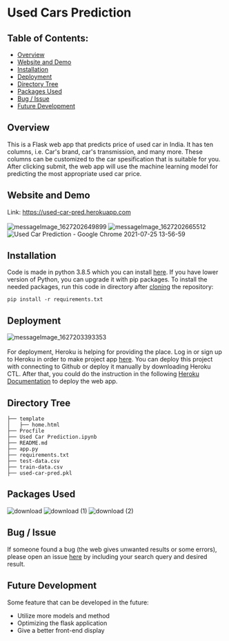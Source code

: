 # Used Cars Prediction

## Table of Contents:

- [Overview](#Overview)
- [Website and Demo](#Website)
- [Installation](#Installation)
- [Deployment](#Deployment)
- [Directory Tree](#Tree)
- [Packages Used](#Packages)
- [Bug / Issue](#Bug)
- [Future Development](#Development)

## Overview <a name="Overview"></a>

This is a Flask web app that predicts price of used car in India. It has ten columns, i.e. Car's brand, car's transmission, and many more. 
These columns can be customized to the car spesification that is suitable for you. After clicking submit, the web app will use 
the machine learning model for predicting the most appropriate used car price. 

## Website and Demo <a name="Website"></a>

Link: https://used-car-pred.herokuapp.com 
\
\
![messageImage_1627202649899](https://user-images.githubusercontent.com/69710173/126893249-c0b4c1bd-1281-40ca-80ce-e5053b8a0067.jpg)
![messageImage_1627202665512](https://user-images.githubusercontent.com/69710173/126893248-5a00c156-2706-4316-b1b0-47a1a123a920.jpg)
![Used Car Prediction - Google Chrome 2021-07-25 13-56-59](https://user-images.githubusercontent.com/69710173/126893866-b6fc9c14-cba0-4b09-aa10-6b1ba64623c5.gif)

## Installation <a name="Installation"></a>

Code is made in python 3.8.5 which you can install [here](https://www.python.org/downloads/). If you have lower version of Python, you can upgrade it with pip packages. To install the needed packages, 
run this code in directory after [cloning](https://docs.github.com/en/github/creating-cloning-and-archiving-repositories/cloning-a-repository-from-github/cloning-a-repository) the repository:

```
pip install -r requirements.txt
```

## Deployment <a name="Deployment"></a>

![messageImage_1627203393353](https://user-images.githubusercontent.com/69710173/126894631-6a6b0a78-c8c8-4407-852c-15698d269258.jpg)
\
\
For deployment, Heroku is helping for providing the place. Log in or sign up to Heroku in order to make project app [here](https://www.heroku.com/). You can deploy this project with 
connecting to Github or deploy it manually by downloading Heroku CTL. After that, you could do the instruction in the following [Heroku Documentation](https://devcenter.heroku.com/categories/deployment) 
to deploy the web app. 

## Directory Tree <a name="Tree"></a>
```
├── template
│   ├── home.html
├── Procfile
├── Used Car Prediction.ipynb
├── README.md
├── app.py
├── requirements.txt
├── test-data.csv
├── train-data.csv
├── used-car-pred.pkl
```

## Packages Used <a name="Packages"></a>

![download](https://user-images.githubusercontent.com/69710173/126894305-2bab7d98-f710-4310-b9fe-9eb45d03e364.png) ![download (1)](https://user-images.githubusercontent.com/69710173/126894331-e09c0ea7-1017-458e-b5ea-c117f21b9f2a.png) 
![download (2)](https://user-images.githubusercontent.com/69710173/126894349-15d993db-ee9c-499b-baad-810fb8196ad9.png)

## Bug / Issue <a name="Bug"></a>

If someone found a bug (the web gives unwanted results or some errors), please open an issue [here](https://github.com/frozentuna31/Used_Cars_Prediction/issues) by including your search query and desired result.

## Future Development <a name="Development"></a>

Some feature that can be developed in the future:
- Utilize more models and method
- Optimizing the flask application
- Give a better front-end display
